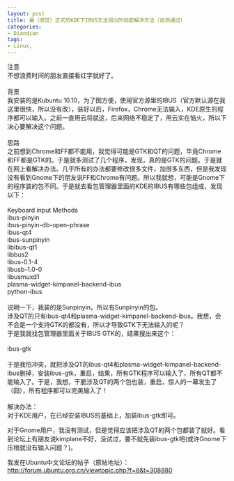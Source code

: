 ```yaml
---
layout: post
title: 最（感觉）正式的KDE下IBUS无法调出的彻底解决方法（自测通过）
categories:
- Diandian
tags:
- Linux, 
---
```

注意
<br />不想浪费时间的朋友直接看红字就好了。
<br />
<br />背景
<br />我安装的是Kubuntu 10.10，为了图方便，使用官方源里的IBUS（官方默认源在我这里很快，所以没有改），装好以后，Firefox，Chrome无法输入，KDE原生的程序都可以输入。之前一直用云将就这，后来网络不稳定了，用云实在恼火，所以下决心要解决这个问题。
<br />
<br />思路
<br />之前想到Chrome和FF都不能用，我觉得可能是GTK和QT的问题，毕竟Chrome和FF都是GTK的。于是就多测试了几个程序，发现，真的是GTK的问题。于是就在网上看解决办法。几乎所有的办法都要修改很多文件，加很多东西，但是我发现没有看到Gnome下的朋友说FF和Chrome有问题。所以我就想，可能是Gnome下的程序装的包不同。于是就去看包管理器里面的KDE的IBUS有哪些包组成，发现以下：
<br />
<br />Keyboard input Methods
<br />ibus-pinyin
<br />ibus-pinyin-db-open-phrase
<br />ibus-qt4
<br />ibus-sunpinyin
<br />libibus-qt1
<br />libbus2
<br />libus-0.1-4
<br />libusb-1.0-0
<br />libusmuxd1
<br />plasma-widget-kimpanel-backend-ibus
<br />python-ibus
<br />
<br />说明一下，我装的是Sunpinyin，所以有Sunpinyin的包。
<br />涉及QT的只有ibus-qt4和plasma-widget-kimpanel-backend-ibus。我想，会不会是一个支持GTK的都没有，所以才导致GTK下无法输入的呢？
<br />于是我就找包管理器里面关于IBUS GTK的，结果搜出来这个：
<br />
<br />ibus-gtk
<br />
<br />于是我怕冲突，就把涉及QT的ibus-qt4和plasma-widget-kimpanel-backend-ibus删掉，安装ibus-gtk，重启，结果，所有GTK程序可以输入了，所有QT都不能输入了。于是，我想，干脆涉及QT的两个包也装，重启，惊人的一幕发生了（囧），所有程序都可以完美输入了！
<br />
<br />解决办法：
<br />对于KDE用户，在已经安装IBUS的基础上，加装ibus-gtk即可。
<br />
<p>对于Gnome用户，我没有测试，但是觉得应该把涉及QT的两个包都装了就好。看到论坛上有朋友说kimplane不好，没试过，要不就先装ibus-gtk吧(或许Gnome下压根就没有输入问题？)。</p>
<p>我发在Ubuntu中文论坛的帖子（原帖地址）：<a href="http://forum.ubuntu.org.cn/viewtopic.php?f=8&amp;t=308880">http://forum.ubuntu.org.cn/viewtopic.php?f=8&amp;t=308880</a></p>
<p></p>